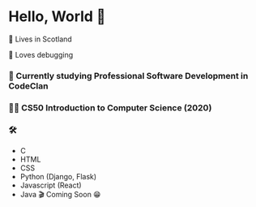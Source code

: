 # Hello, World 👋

:scotland: Lives in Scotland

:bug: Loves debugging

### :seedling: Currently studying Professional Software Development in CodeClan

### :woman_student: CS50 Introduction to Computer Science (2020)

### 	:hammer_and_wrench: 

* C 
* HTML
* CSS
* Python (Django, Flask)
* Javascript (React)
* Java  :clapper: Coming Soon :grin:
